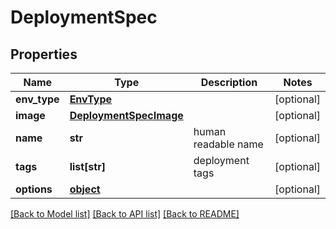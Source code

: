 # DeploymentSpec

## Properties
Name | Type | Description | Notes
------------ | ------------- | ------------- | -------------
**env_type** | [**EnvType**](EnvType.md) |  | [optional] 
**image** | [**DeploymentSpecImage**](DeploymentSpecImage.md) |  | [optional] 
**name** | **str** | human readable name | [optional] 
**tags** | **list[str]** | deployment tags | [optional] 
**options** | [**object**](.md) |  | [optional] 

[[Back to Model list]](../README.md#documentation-for-models) [[Back to API list]](../README.md#documentation-for-api-endpoints) [[Back to README]](../README.md)


